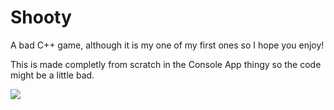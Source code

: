# Shooty
A bad C++ game, although it is my one of my first ones so I hope you enjoy!

This is made completly from scratch in the Console App thingy so the code might be a little bad.

![](https://user-images.githubusercontent.com/29258204/183980794-1a31ac4c-af56-4a09-9e62-d206b6b16d46.gif)
